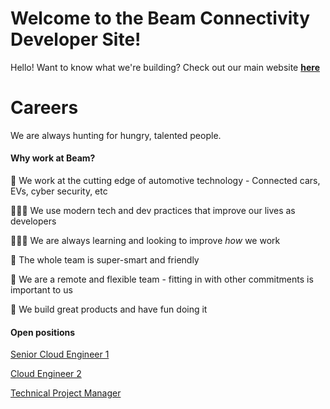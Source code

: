 # Welcome to the Beam Connectivity Developer Site! 

Hello! Want to know what we're building?  Check out our main website **[here](https://beamconnectivity.com)** 

# Careers

We are always hunting for hungry, talented people. 

#### Why work at Beam?

🚗 We work at the cutting edge of automotive technology - Connected cars, EVs, cyber security, etc

👩🏼‍💻 We use modern tech and dev practices that improve our lives as developers

👨🏼‍🏫 We are always learning and looking to improve *how* we work

🤼 The whole team is super-smart and friendly

📍 We are a remote and flexible team - fitting in with other commitments is important to us

🥳 We build great products and have fun doing it


#### Open positions

[Senior Cloud Engineer 1](https://beamconnectivity.com) 

[Cloud Engineer 2](https://beamconnectivity.com) 

[Technical Project Manager](https://beamconnectivity.com) 
